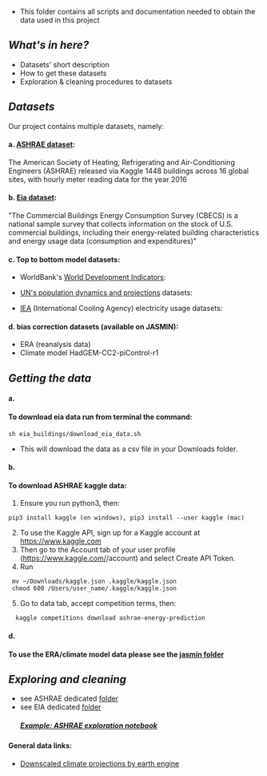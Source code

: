 * This folder contains all scripts and documentation needed to obtain the data used in this project 

## _What's in here?_

- Datasets' short description 
- How to get these datasets
- Exploration & cleaning procedures to datasets


## _Datasets_

Our project contains multiple datasets, namely:

#### a. [ASHRAE dataset](https://www.kaggle.com/c/ashrae-energy-prediction/data):<br/>
The American Society of Heating, Refrigerating and Air-Conditioning Engineers (ASHRAE) released via Kaggle 1448 buildings across 16 global sites, with hourly meter reading data for the year 2016

#### b. [Eia dataset](https://www.eia.gov/consumption/commercial/data/):<br/>
"The Commercial Buildings Energy Consumption Survey (CBECS) is a national sample survey that collects information on the stock of U.S. commercial buildings, including their energy-related building characteristics and energy usage data (consumption and expenditures)"

#### c. Top to bottom model datasets:<br/>
  - WorldBank's [World Development Indicators](https://databank.worldbank.org/source/world-development-indicators):
  
  - [UN's population dynamics and projections](https://population.un.org/wpp/Download/Standard/Population/) datasets:
  
  - [IEA](https://www.eia.gov/energyexplained/) (International Cooling Agency) electricity usage datasets:
  

#### d. bias correction datasets (available on JASMIN):<br/>
  - ERA (reanalysis data)
  - Climate model HadGEM-CC2-piControl-r1

## _Getting the data_

#### a.
#### To download eia data run from terminal the command:
```
sh eia_buildings/download_eia_data.sh
```
* This will download the data as a csv file in your Downloads folder.

#### b.
#### To download ASHRAE kaggle data: 
1. Ensure you run python3, then:
```
pip3 install kaggle (on windows), pip3 install --user kaggle (mac)

```
2. To use the Kaggle API, sign up for a Kaggle account at https://www.kaggle.com
3. Then go to the Account tab of your user profile (https://www.kaggle.com/<username>/account) and select Create API Token.
4. Run
  ```
   mv ~/Downloads/kaggle.json .kaggle/kaggle.json
   chmod 600 /Users/user_name/.kaggle/kaggle.json
  ```
 5. Go to data tab, accept competition terms, then:
  ```
    kaggle competitions download ashrae-energy-prediction
  ```
#### d.
#### To use the ERA/climate model data please see the [jasmin folder](https://github.com/michellewl/building_resilience/tree/omer/data/bias_correction/jasmin)

## _Exploring and cleaning_
- see ASHRAE dedicated [folder](https://github.com/michellewl/building_resilience/tree/omer/data/ashrae) 
- see EIA dedicated [folder](https://github.com/michellewl/building_resilience/tree/omer/other/anna)
  ##### [Example: ASHRAE exploration notebook](https://github.com/michellewl/building_resilience/blob/omer/data/ashrae/exploration/notebooks/Exploration_ASHRAE.ipynb)  
 
  
 
#### General data links:
- [Downscaled climate projections by earth engine](https://developers.google.com/earth-engine/datasets/catalog/NASA_NEX-GDDP)

